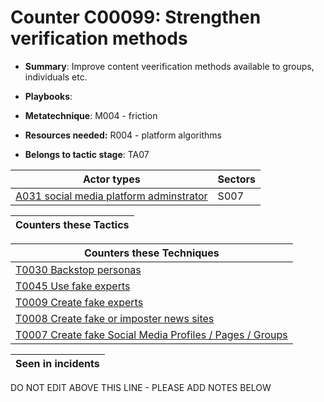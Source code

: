 # Counter C00099: Strengthen verification methods

* **Summary**: Improve content veerification methods available to groups, individuals etc.  

* **Playbooks**: 

* **Metatechnique**: M004 - friction

* **Resources needed:** R004 - platform algorithms

* **Belongs to tactic stage**: TA07


| Actor types | Sectors |
| ----------- | ------- |
| [A031 social media platform adminstrator](../actortypes/A031.md) | S007 |



| Counters these Tactics |
| ---------------------- |



| Counters these Techniques |
| ------------------------- |
| [T0030 Backstop personas](../techniques/T0030.md) |
| [T0045 Use fake experts](../techniques/T0045.md) |
| [T0009 Create fake experts](../techniques/T0009.md) |
| [T0008 Create fake or imposter news sites](../techniques/T0008.md) |
| [T0007 Create fake Social Media Profiles / Pages / Groups](../techniques/T0007.md) |



| Seen in incidents |
| ----------------- |


DO NOT EDIT ABOVE THIS LINE - PLEASE ADD NOTES BELOW